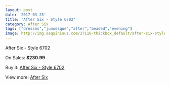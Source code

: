 ```yaml
---
layout: post
date: '2017-03-25'
title: "After Six - Style 6702"
category: After Six
tags: ["dresses","junoesque","after","beaded","evening"]
image: http://img.sequinious.com/27116-thickbox_default/after-six-style-6702.jpg
---
```

After Six - Style 6702

On Sales: **$230.99**
<a href="https://www.sequinious.com/after-six/3044-after-six-style-6702.html"><amp-img layout="responsive" width="600" height="600" src="//img.sequinious.com/27116-thickbox_default/after-six-style-6702.jpg" alt="After Six - Style 6702 0" /></a>
<a href="https://www.sequinious.com/after-six/3044-after-six-style-6702.html"><amp-img layout="responsive" width="600" height="600" src="//img.sequinious.com/27117-thickbox_default/after-six-style-6702.jpg" alt="After Six - Style 6702 1" /></a>

Buy it: [After Six - Style 6702](https://www.sequinious.com/after-six/3044-after-six-style-6702.html "After Six - Style 6702")

View more: [After Six](https://www.sequinious.com/32-after-six "After Six")